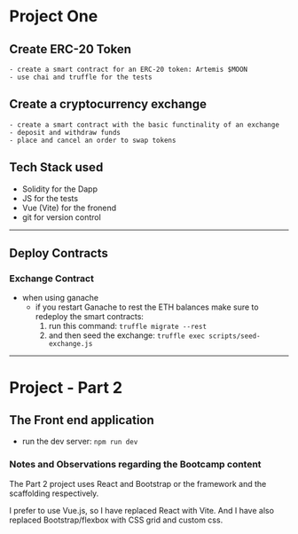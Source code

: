 # Project One

## Create ERC-20 Token
	- create a smart contract for an ERC-20 token: Artemis $MOON
	- use chai and truffle for the tests

## Create a cryptocurrency exchange
	- create a smart contract with the basic functinality of an exchange
	- deposit and withdraw funds
	- place and cancel an order to swap tokens

## Tech Stack used

- Solidity for the Dapp
- JS for the tests
- Vue (Vite) for the fronend
- git for version control


----------------------------------------------------------------------

## Deploy Contracts

### Exchange Contract

- when using ganache
	- if you restart Ganache to rest the ETH balances make sure to redeploy the smart contracts:
		1. run this command: `truffle migrate --rest`
		2. and then seed the exchange: `truffle exec scripts/seed-exchange.js`



---------------------------------------------------------------------


# Project - Part 2

## The Front end application

- run the dev server: `npm run dev`

### Notes and Observations regarding the Bootcamp content

The Part 2 project uses React and Bootstrap or the framework and the scaffolding respectively.

I prefer to use Vue.js, so I have replaced React with Vite. And I have also replaced Bootstrap/flexbox with CSS grid and custom css.